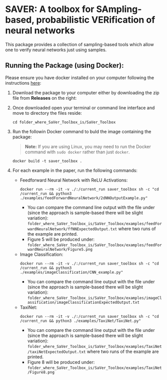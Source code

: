 # SAVER: A toolbox for SAmpling-based, probabilistic VERification of neural networks

This package provides a collection of sampling-based tools which allow one to verify neural networks just using samples. 

## Running the Package (using Docker): 

Please ensure you have docker installed on your computer following the instructions [here](https://docs.docker.com/get-docker/):

1. Download the package to your computer either by downloading the zip file from **Releases** on the right: 

2. Once downloaded open your terminal or command line interface and move to directory the files reside:
    ```
    cd folder_where_SaVer_Toolbox_is/SaVer_Toolbox
    ```
3. Run the followin Docker command to buld the image containing the package: 
    > **Note:** If you are using Linux, you may need to run the Docker command with `sudo docker` rather than just `docker`.
    ```
    docker build -t saver_toolbox .
    ```
4. For each example in the paper, run the following commands:
    
    - Feedforward Neural Network with ReLU Activations:
        ```
        docker run --rm -it -v ./:/current_run saver_toolbox sh -c "cd /current_run && python3 ./examples/feedForwardNeuralNetwork/2dNNOutputExample.py"
        ```
        - You can compare the command line output with the file under (since the approach is sample-based there will be slight variation): `folder_where_SaVer_Toolbox_is/SaVer_Toolbox/examples/feedForwardNeuralNetwork/ffNNExpectedOutput.txt` where two runs of the example are printed. 
        - Figure 5 will be produced under: `folder_where_SaVer_Toolbox_is/SaVer_Toolbox/examples/feedForwardNeuralNetwork/Figure5.png`
    - Image Classification:
        ```
        docker run --rm -it -v ./:/current_run saver_toolbox sh -c "cd /current_run && python3 ./examples/imageClassification/CNN_example.py"
        ```
        - You can compare the command line output with the file under (since the approach is sample-based there will be slight variation): `folder_where_SaVer_Toolbox_is/SaVer_Toolbox/examples/imageClassification/imageClassificationExpectedOutput.txt`
    - TaxiNet: 
        ```
        docker run --rm -it -v ./:/current_run saver_toolbox sh -c "cd /current_run && python3 ./examples/TaxiNet/TaxiNet.py"
        ```
        - You can compare the command line output with the file under (since the approach is sample-based there will be slight variation): `folder_where_SaVer_Toolbox_is/SaVer_Toolbox/examples/TaxiNet/taxiNetExpectedOutput.txt` where two runs of the example are printed. 
        - Figure 8 will be produced under: `folder_where_SaVer_Toolbox_is/SaVer_Toolbox/examples/TaxiNet/Figure8.png`